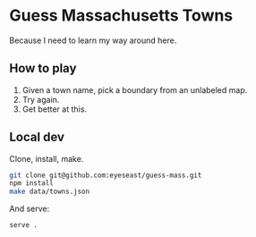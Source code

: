 Guess Massachusetts Towns
=========================

Because I need to learn my way around here.

How to play
-----------

1. Given a town name, pick a boundary from an unlabeled map.
2. Try again.
3. Get better at this.

Local dev
---------

Clone, install, make.

```bash
git clone git@github.com:eyeseast/guess-mass.git
npm install
make data/towns.json
```

And serve:

```bash
serve .
```
